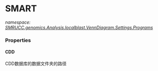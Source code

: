 ﻿# SMART
_namespace: [SMRUCC.genomics.Analysis.localblast.VennDiagram.Settings.Programs](./index.md)_






### Properties

#### CDD
CDD数据库的数据文件夹的路径
